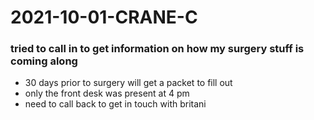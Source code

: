 # 2021-10-01-CRANE-C
### tried to call in to get information on how my surgery stuff is coming along
- 30 days prior to surgery will get a packet to fill out
- only the front desk was present at 4 pm
- need to call back to get in touch with britani